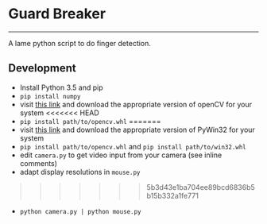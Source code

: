 # Guard Breaker
---------------

A lame python script to do finger detection.

## Development

* Install Python 3.5 and pip
* `pip install numpy`
* visit [this link](http://www.lfd.uci.edu/~gohlke/pythonlibs/#opencv) and download the appropriate version of openCV for your system
<<<<<<< HEAD
* `pip install path/to/opencv.whl`
=======
* visit [this link](http://www.lfd.uci.edu/~gohlke/pythonlibs/#pywin32) and download the appropriate version of PyWin32 for your system
* `pip install path/to/opencv.whl` and `pip install path/to/win32.whl`
* edit `camera.py` to get video input from your camera (see inline comments)
* adapt display resolutions in `mouse.py`
>>>>>>> 5b3d43e1ba704ee89bcd6836b5b15b332a1fe771
* `python camera.py | python mouse.py`
